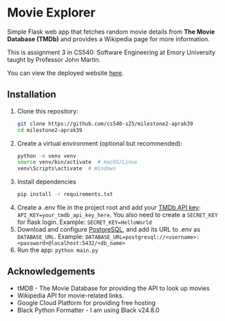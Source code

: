 # Movie Explorer

Simple Flask web app that fetches random movie details from **The Movie Database (TMDb)** and provides a Wikipedia page for more information.

This is assignment 3 in CS540: Software Engineering at Emory University taught by Professor John Martin.

You can view the deployed website [here](https://milestone2-aprak39-909886654275.us-east1.run.app/).

## Installation

1. Clone this repository:
   ```bash
   git clone https://github.com/cs540-s25/milestone2-aprak39
   cd milestone2-aprak39
   ```
2. Create a virtual environment (optional but recommended):
    ```bash
    python -m venv venv
    source venv/bin/activate  # macOS/Linux
    venv\Scripts\activate  # Windows
    ```
3. Install dependencies
    ```bash
    pip install -r requirements.txt
    ```
4. Create a .env file in the project root and add your [TMDb API key](https://developer.themoviedb.org/docs/getting-started):
```API_KEY=your_tmdb_api_key_here```. You also need to create a `SECRET_KEY` for flask login. Example: `SECRET_KEY=HelloWorld`
5. Download and configure [PostgreSQL](https://www.postgresql.org/), and add its URL to .env as `DATABASE_URL`. Example: `DATABASE_URL=postgresql://<username>:<password>@localhost:5432/<db_name>`
6. Run the app: `python main.py`

## Acknowledgements
- tMDB - The Movie Database for providing the API to look up movies
- Wikipedia API for movie-related links.
- Google Cloud Platform for providing free hosting
- Black Python Formatter - I am using Black v24.8.0